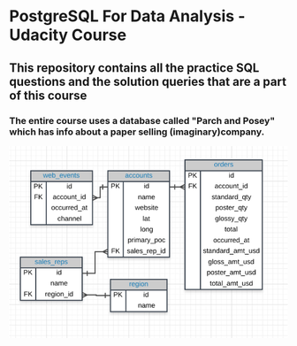 # PostgreSQL For Data Analysis - Udacity Course
## This repository contains all the practice SQL questions and the solution queries that are a part of this course

### The entire course uses a database called "Parch and Posey" which has info about a paper selling (imaginary)company.
![ERD of Parch&Posey postgreSQL database](erd-parch.png)

